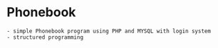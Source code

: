 # Phonebook

	- simple Phonebook program using PHP and MYSQL with login system
	- structured programming
